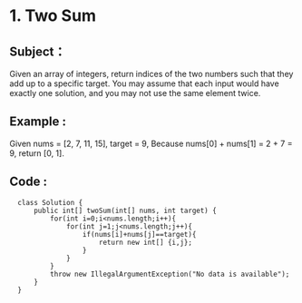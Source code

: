 
# 1. Two Sum

## Subject： 
  Given an array of integers, return indices of the two numbers such that they add up to a specific target.
  You may assume that each input would have exactly one solution, and you may not use the same element twice.

## Example :
  Given nums = [2, 7, 11, 15], target = 9,
  Because nums[0] + nums[1] = 2 + 7 = 9,
  return [0, 1].
  
## Code :
``` 
  class Solution {
      public int[] twoSum(int[] nums, int target) {
          for(int i=0;i<nums.length;i++){
              for(int j=1;j<nums.length;j++){
                  if(nums[i]+nums[j]==target){
                      return new int[] {i,j};
                  }
              }
          }
          throw new IllegalArgumentException("No data is available");
      }
  }
``` 
